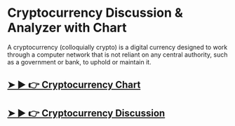 # Cryptocurrency Discussion & Analyzer with Chart


A cryptocurrency (colloquially crypto) is a digital currency designed to work through a computer network that is not reliant on any central authority, such as a government or bank, to uphold or maintain it.


## [➤ ► 👉 Cryptocurrency Chart](http://alipc.pro/dl)

## [➤ ► 👉 Cryptocurrency Discussion](http://alipc.pro/dl)
